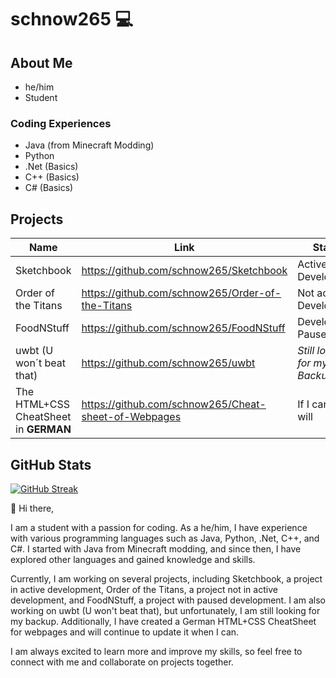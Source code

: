 # schnow265 💻

## About Me
* he/him
* Student

### Coding Experiences
* Java (from Minecraft Modding)
* Python
* .Net (Basics)
* C++ (Basics)
* C# (Basics)

## Projects

| Name | Link | Status |
| --- | --- | --- |
| Sketchbook | https://github.com/schnow265/Sketchbook | Active Development |
| Order of the Titans | https://github.com/schnow265/Order-of-the-Titans | Not active Development |
| FoodNStuff | https://github.com/schnow265/FoodNStuff | Development Paused |
| uwbt (U won´t beat that) | https://github.com/schnow265/uwbt | _Still lokking for my Backup_ |
| The HTML+CSS CheatSheet in __GERMAN__ | https://github.com/schnow265/Cheat-sheet-of-Webpages | If I can - I will |




##  GitHub Stats
[![GitHub Streak](https://streak-stats.demolab.com?user=schnow265&theme=ocean-gradient&hide_border=true&border_radius=5&date_format=j%20M%5B%20Y%5D&mode=weekly)](https://git.io/streak-stats)


👋 Hi there, 

I am a student with a passion for coding. As a he/him, I have experience with various programming languages such as Java, Python, .Net, C++, and C#. I started with Java from Minecraft modding, and since then, I have explored other languages and gained knowledge and skills.

Currently, I am working on several projects, including Sketchbook, a project in active development, Order of the Titans, a project not in active development, and FoodNStuff, a project with paused development. I am also working on uwbt (U won't beat that), but unfortunately, I am still looking for my backup. Additionally, I have created a German HTML+CSS CheatSheet for webpages and will continue to update it when I can.

I am always excited to learn more and improve my skills, so feel free to connect with me and collaborate on projects together.
